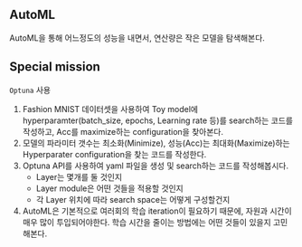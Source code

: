 ## AutoML
AutoML을 통해 어느정도의 성능을 내면서, 연산량은 작은 모델을 탐색해본다.

## Special mission 
`Optuna` 사용
1. Fashion MNIST 데이터셋을 사용하여 Toy model에 hyperparamter(batch_size, epochs, Learning rate 등)를 search하는 코드를 작성하고, Acc를 maximize하는 configuration을 찾아본다.
2. 모델의 파라미터 갯수는 최소화(Minimize), 성능(Acc)는 최대화(Maximize)하는 Hyperparater configuration을 찾는 코드를 작성한다.
3. Optuna API를 사용하여 yaml 파일을 생성 및 search하는 코드를 작성해봅시다.
    - Layer는 몇개를 둘 것인지
    - Layer module은 어떤 것들을 적용할 것인지
    - 각 Layer 위치에 따라 search space는 어떻게 구성할건지
4. AutoML은 기본적으로 여러회의 학습 iteration이 필요하기 때문에, 자원과 시간이 매우 많이 투입되어야한다. 학습 시간을 줄이는 방법에는 어떤 것들이 있을지 고민해본다.
